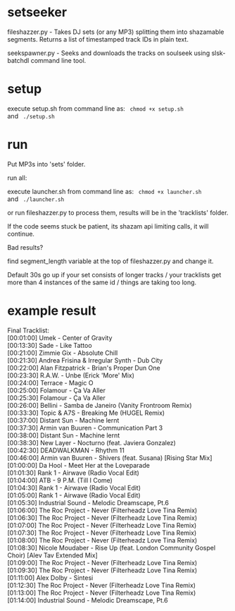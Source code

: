 # setseeker

fileshazzer.py - Takes DJ sets (or any MP3) splitting them into shazamable segments. Returns a list of timestamped track IDs in plain text.

seekspawner.py - Seeks and downloads the tracks on soulseek using slsk-batchdl command line tool.



# setup

execute setup.sh from command line as: <code> chmod +x setup.sh </code> and <code> ./setup.sh </code>


# run

Put MP3s into 'sets' folder.

run all:

  execute launcher.sh from command line as: <code> chmod +x launcher.sh </code> and <code> ./launcher.sh </code> 


or run fileshazzer.py to process them, results will be in the 'tracklists' folder.

  If the code seems stuck be patient, its shazam api limiting calls, it will continue.

  Bad results? 

   find segment_length variable at the top of fileshazzer.py and change it.
  
   Default 30s go up if your set consists of longer tracks / your tracklists get more than 4 instances of the same id / things are taking too long.


# example result

Final Tracklist:<br>
[00:01:00] Umek - Center of Gravity<br>
[00:13:30] Sade - Like Tattoo<br>
[00:21:00] Zimmie Gix - Absolute Chill<br>
[00:21:30] Andrea Frisina & Irregular Synth - Dub City<br>
[00:22:00] Alan Fitzpatrick - Brian's Proper Dun One<br>
[00:23:30] R.A.W. - Unbe (Erick 'More' Mix)<br>
[00:24:00] Terrace - Magic O<br>
[00:25:00] Folamour - Ça Va Aller<br>
[00:25:30] Folamour - Ça Va Aller<br>
[00:26:00] Bellini - Samba de Janeiro (Vanity Frontroom Remix)<br>
[00:33:30] Topic & A7S - Breaking Me (HUGEL Remix)<br>
[00:37:00] Distant Sun - Machine lernt<br>
[00:37:30] Armin van Buuren - Communication Part 3<br>
[00:38:00] Distant Sun - Machine lernt<br>
[00:38:30] New Layer - Nocturno (feat. Javiera Gonzalez)<br>
[00:42:30] DEADWALKMAN - Rhythm 11<br>
[00:46:00] Armin van Buuren - Shivers (feat. Susana) [Rising Star Mix]<br>
[01:00:00] Da Hool - Meet Her at the Loveparade<br>
[01:01:30] Rank 1 - Airwave (Radio Vocal Edit)<br>
[01:04:00] ATB - 9 P.M. (Till I Come)<br>
[01:04:30] Rank 1 - Airwave (Radio Vocal Edit)<br>
[01:05:00] Rank 1 - Airwave (Radio Vocal Edit)<br>
[01:05:30] Industrial Sound - Melodic Dreamscape, Pt.6<br>
[01:06:00] The Roc Project - Never (Filterheadz Love Tina Remix)<br>
[01:06:30] The Roc Project - Never (Filterheadz Love Tina Remix)<br>
[01:07:00] The Roc Project - Never (Filterheadz Love Tina Remix)<br>
[01:07:30] The Roc Project - Never (Filterheadz Love Tina Remix)<br>
[01:08:00] The Roc Project - Never (Filterheadz Love Tina Remix)<br>
[01:08:30] Nicole Moudaber - Rise Up (feat. London Community Gospel Choir) [Alev Tav Extended Mix]<br>
[01:09:00] The Roc Project - Never (Filterheadz Love Tina Remix)<br>
[01:09:30] The Roc Project - Never (Filterheadz Love Tina Remix)<br>
[01:11:00] Alex Dolby - Sintesi<br>
[01:12:30] The Roc Project - Never (Filterheadz Love Tina Remix)<br>
[01:13:00] The Roc Project - Never (Filterheadz Love Tina Remix)<br>
[01:14:00] Industrial Sound - Melodic Dreamscape, Pt.6


